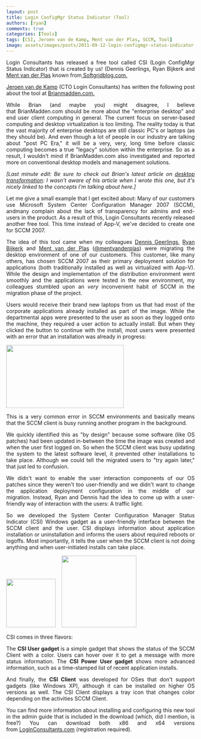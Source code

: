 ```yaml
---
layout: post
title: Login ConfigMgr Status Indicator (Tool)
authors: [ryan]
comments: true
categories: [Tools]
tags: [CSI, Jeroen van de Kamp, Ment van der Plas, SCCM, Tool]
image: assets/images/posts/2011-09-12-login-configmgr-status-indicator-tool/login-configmgr-status-indicator-tool-feature-image.png
---
```

<p style="text-align: justify;">Login Consultants has released a free tool called CSI (Login ConfigMgr Status Indicator) that is created by us! (Dennis Geerlings, Ryan Bijkerk and <a title="Ment van der Plas (Twitter)" href="http://twitter.com/#%21/mentvanderplas" target="_blank">Ment van der Plas</a> known from<a title="Softgridblog" href="http://www.softgridblog.com" target="_blank"> Softgridblog.com.</a></p>
<p style="text-align: justify;"><a title="Jeroen van de Kamp (Twitter)" href="http://twitter.com/#!/thejeroen" target="_blank">Jeroen van de Kamp</a> (CTO Login Consultants) has written the following post about the tool at <a title="Brianmadden Post" href="https://www.brianmadden.com/blogs/jeroenvandekamp/archive/2011/09/12/new-amp-free-login-csi-configmgr-status-indicator.aspx" target="_blank">Brianmadden.com.</a></p>
<p style="text-align: justify;">While Brian (and maybe you) might disagree, I believe that BrianMadden.com should be more about the "enterprise desktop" and end user client computing in general. The current focus on server-based computing and desktop virtualization is too limiting. The reality today is that the vast majority of enterprise desktops are still classic PC's or laptops (as they should be). And even though a lot of people in our industry are talking about "post PC Era," it will be a very, very, long time before classic computing becomes a true "legacy" solution within the enterprise. So as a result, I wouldn't mind if BrianMadden.com also investigated and reported more on conventional desktop models and management solutions.</p>
<p style="text-align: justify;"><em>[Last minute edit: Be sure to check out Brian's latest article on <a href="https://www.brianmadden.com/controlpanel/blogs/brianmadden/archive/2011/09/08/the-myth-of-desktop-transformation-will-we-ever-get-there-or-will-the-big-3-lead-us-astray.aspx" target="_blank">desktop transformation</a>: I wasn't aware of his article when I wrote this one, but it's nicely linked to the concepts I'm talking about here.]</em></p>
<p style="text-align: justify;">Let me give a small example that I get excited about: Many of our customers use Microsoft System Center Configuration Manager 2007 (SCCM), andmany complain about the lack of transparency for admins and end-users in the product. As a result of this, Login Consultants recently released another free tool. This time instead of App-V, we've decided to create one for SCCM 2007.</p>
<p style="text-align: justify;">The idea of this tool came when my colleagues <a href="http://www.Logitblog.com" target="_blank">Dennis Geerlings</a>, <a href="http://logitblog.com/" target="_blank">Ryan Bijkerk</a> and <a href="http://www.softgridblog.com/" target="_blank">Ment van der Plas</a> (<a href="http://twitter.com/#%21/mentvanderplas" target="_blank">@mentvanderplas</a>) were migrating the desktop environment of one of our customers. This customer, like many others, has chosen SCCM 2007 as their primary deployment solution for applications (both traditionally installed as well as virtualized with App-V). While the design and implementation of the distribution environment went smoothly and the applications were tested in the new environment, my colleagues stumbled upon an <em>very</em> inconvenient habit of SCCM in the migration phase of the project.</p>
<p style="text-align: justify;">Users would receive their brand new laptops from us that had most of the corporate applications already installed as part of the image. While the departmental apps were presented to the user as soon as they logged onto the machine, they required a user action to actually install. But when they clicked the button to continue with the install, most users were presented with an error that an installation was already in progress:</p>
<p style="text-align: justify;"><img class="alignleft size-full wp-image-729" title="" src="{{site.baseurl}}/assets/images/posts/2011-09-12-login-configmgr-status-indicator-tool/sccm-error.png" alt="" width="314" height="168" /></p>
<p style="text-align: justify;">This is a very common error in SCCM environments and basically means that the SCCM client is busy running another program in the background.</p>
<p style="text-align: justify;">We quickly identified this as "by design" because some software (like OS patches) had been updated in-between the time the image was created and when the user first logged on. So when the SCCM client was busy updating the system to the latest software level, it prevented other installations to take place. Although we could tell the migrated users to "try again later," that just led to confusion.</p>
<p style="text-align: justify;">We didn't want to enable the user interaction components of our OS patches since they weren't too user-friendly and we didn't want to change the application deployment configuration in the middle of our migration. Instead, Ryan and Dennis had the idea to come up with a user-friendly way of interaction with the users: A traffic light.</p>
<p style="text-align: justify;">So we developed the System Center Configuration Manager Status Indicator (CSI) Windows gadget as a user-friendly interface between the SCCM client and the user. CSI displays information about application installation or uninstallation and informs the users about required reboots or logoffs. Most importantly, it tells the user when the SCCM client is not doing anything and when user-initiated installs can take place.</p>
<p style="text-align: justify;"><img class="size-full wp-image-1070 alignnone" src="{{site.baseurl}}/assets/images/posts/2011-09-12-login-configmgr-status-indicator-tool/CSI-light.png" alt="" width="132" height="129" />    <img class="size-full wp-image-1071 alignnone" src="{{site.baseurl}}/assets/images/posts/2011-09-12-login-configmgr-status-indicator-tool/CSI-status.png" alt="" width="200" height="191" /></p>
<p style="text-align: justify;">CSI comes in three flavors:</p>
<p style="text-align: justify;">The <strong>CSI User gadget </strong>is a simple gadget that shows the status of the SCCM Client with a color. Users can hover over it to get a message with more status information. The <strong>CSI Power User gadget </strong>shows more advanced information, such as a time-stamped list of recent application installs.</p>
<p style="text-align: justify;">And finally, the <strong>CSI Client</strong> was developed for OSes that don't support gadgets (like Windows XP), although it can be installed on higher OS versions as well. The CSI Client displays a tray icon that changes color depending on the activities SCCM Client.</p>
<p style="text-align: justify;">You can find more information about installing and configuring this new tool in the admin guide that is included in the download (which, did I mention, is free?) You can download both x86 and x64 versions from <a href="http://www.loginconsultants.com/index.php?option=com_docman&amp;task=cat_view&amp;gid=20&amp;Itemid=149">LoginConsultants.com</a> (registration required).</p>
